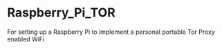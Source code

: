 Raspberry_Pi_TOR
================

For setting up a Raspberry Pi to implement a personal portable Tor Proxy enabled  WiFi
